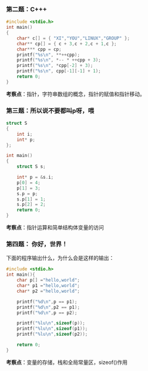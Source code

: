 ### 第二题：C+++

```c
#include <stdio.h>
int main()
{
    char* c[] = { "XI","YOU","LINUX","GROUP" };
    char** cp[] = { c + 3,c + 2,c + 1,c };
    char*** cpp = cp;
    printf("%s\n", **++cpp);   
    printf("%s\n", *-- * ++cpp + 3);    
    printf("%s\n", *cpp[-2] + 3);   
    printf("%s\n", cpp[-1][-1] + 1);  
    return 0;
}
```

**考察点**：指针，字符串数组的概念，指针的赋值和指针移动。

### 第三题：所以说不要都叫p呀，喂

```c
struct S
{
    int i;
    int* p;
};

int main()
{
    struct S s;

    int* p = &s.i;
    p[0] = 4;
    p[1] = 3;
    s.p = p;
    s.p[1] = 1;
    s.p[2] = 2;
    return 0;
}
```

**考察点**：指针运算和简单结构体变量的访问

### 第四题： 你好，世界！

下面的程序输出什么，为什么会是这样的输出：

```c
#include <stdio.h>
int main(){
    char p[] ="hello,world";
    char* p1 ="hello,world";
    char* p2 ="hello,world";

    printf("%d\n",p == p1);
    printf("%d\n",p2 == p1);
    printf("%d\n",p == p2);

    printf("%lu\n",sizeof(p));
    printf("%lu\n",sizeof(p1));
    printf("%lu\n",sizeof(p2));

    return 0;
}
```

**考察点**：变量的存储，栈和全局常量区，sizeof()作用
